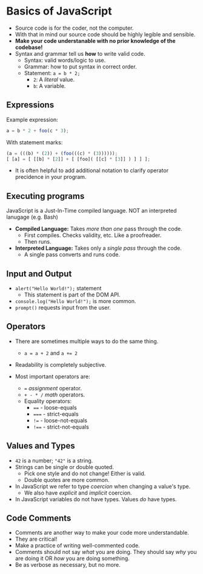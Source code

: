 # Basics of JavaScript

- Source code is for the coder, not the computer.
- With that in mind our source code should be highly legible and sensible.
- **Make your code understanable with no prior knowledge of the codebase!**
- Syntax and grammar tell us **how** to write valid code.
  - Syntax: valid words/logic to use.
  - Grammar: how to put syntax in correct order.
  - Statement: `a = b * 2;`
    - `2`: A _literal_ value.
    - `b`: A variable.

## Expressions

Example expression:

```JavaScript
a = b * 2 + foo(c * 3);
```

With statement marks:

```JavaScript
(a = (((b) * (2)) + (foo(((c) * (3))))));
[ [a] = [ [[b] * [2]] + [ [foo]( [[c] * [3]] ) ] ] ];
```

- It is often helpful to add additional notation to clarify operator precidence in your program.

## Executing programs

JavaScript is a Just-In-Time compiled language. NOT an interpreted lanugage (e.g. Bash)

- **Compiled Language:** Takes _more than one_ pass through the code.
  - First compiles. Checks validity, etc. Like a proofreader.
  - Then runs.
- **Interpreted Language:** Takes only a _single pass_ through the code.
  - A single pass converts and runs code.

## Input and Output

- `alert("Hello World!");` statement
  - This statement is part of the DOM API.
- `console.log("Hello World!");` is more common.
- `prompt()` requests input from the user.

## Operators

- There are sometimes multiple ways to do the same thing.
  - `a = a + 2` and `a += 2`

- Readability is completely subjective.

- Most important operators are:
  - `=` _assignment_ operator.
  - `+ - * /` _math_ operators.
  - Equality operators:
    - `==` - loose-equals
    - `===` - strict-equals
    - `!=` - loose-not-equals
    - `!==` - strict-not-equals

## Values and Types

- `42` is a number; `"42"` is a string.
- Strings can be single or double quoted.
  - Pick one style and do not change! Either is valid.
  - Double quotes are more common.
- In JavaScript we refer to type _coercion_ when changing a value's type.
  - We also have _explicit_ and _implicit_ coercion.
- In JavaScript variables do not have types. Values _do_ have types.

## Code Comments

- Comments are another way to make your code more understandable.
- They are critical!
- Make a practice of writing well-commented code.
- Comments should not say _what_ you are doing. They should say _why_ you are doing it OR _how_ you are doing something.
- Be as verbose as necessary, but no more.